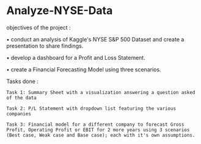 # Analyze-NYSE-Data


objectives of the project :

•	conduct an analysis of Kaggle's NYSE S&P 500 Dataset and create a presentation to share findings.

•	develop a dashboard for a Profit and Loss Statement.

•	create a Financial Forecasting Model using three scenarios.

Tasks done :

	Task 1: Summary Sheet with a visualization answering a question asked of the data
 
	Task 2: P/L Statement with dropdown list featuring the various companies
 
	Task 3: Financial model for a different company to forecast Gross Profit, Operating Profit or EBIT for 2 more years using 3 scenarios (Best case, Weak case and Base case); each with it's own assumptions.
